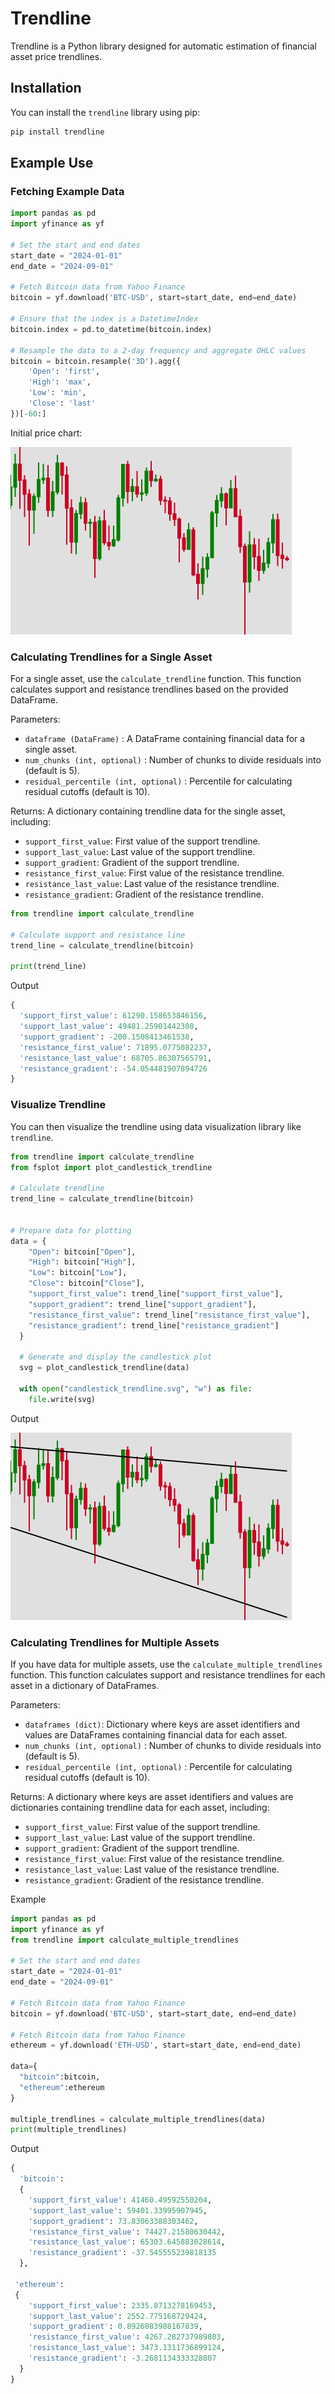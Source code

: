 # Trendline

Trendline is a Python library designed for automatic estimation of financial asset price trendlines.


## Installation

You can install the `trendline` library using pip:

```bash
pip install trendline
```

## Example Use

### Fetching Example Data

```python
import pandas as pd
import yfinance as yf

# Set the start and end dates
start_date = "2024-01-01"
end_date = "2024-09-01"

# Fetch Bitcoin data from Yahoo Finance
bitcoin = yf.download('BTC-USD', start=start_date, end=end_date)

# Ensure that the index is a DatetimeIndex
bitcoin.index = pd.to_datetime(bitcoin.index)

# Resample the data to a 2-day frequency and aggregate OHLC values
bitcoin = bitcoin.resample('3D').agg({
    'Open': 'first',
    'High': 'max',
    'Low': 'min',
    'Close': 'last'
})[-60:]
```

Initial price chart:

![Candlestick Plot](images/candlestick.svg)


### Calculating Trendlines for a Single Asset
For a single asset, use the `calculate_trendline` function. This function calculates support and resistance trendlines based on the provided DataFrame.

Parameters:
- `dataframe (DataFrame)` : A DataFrame containing financial data for a single asset.
- `num_chunks (int, optional)` : Number of chunks to divide residuals into (default is 5).
- `residual_percentile (int, optional)` : Percentile for calculating residual cutoffs (default is 10).

Returns:
A dictionary containing trendline data for the single asset, including:
- `support_first_value`: First value of the support trendline.
- `support_last_value`: Last value of the support trendline.
- `support_gradient`: Gradient of the support trendline.
- `resistance_first_value`: First value of the resistance trendline.
- `resistance_last_value`: Last value of the resistance trendline.
- `resistance_gradient`: Gradient of the resistance trendline.

```python
from trendline import calculate_trendline

# Calculate support and resistance line
trend_line = calculate_trendline(bitcoin)

print(trend_line)
```

Output
```python
{
  'support_first_value': 61290.158653846156, 
  'support_last_value': 49481.25901442308, 
  'support_gradient': -200.1508413461538, 
  'resistance_first_value': 71895.0775082237, 
  'resistance_last_value': 68705.86307565791, 
  'resistance_gradient': -54.054481907894726
}
```

### Visualize Trendline
You can then visualize the trendline using data visualization library like `trendline`.

```python
from trendline import calculate_trendline
from fsplot import plot_candlestick_trendline

# Calculate trendline
trend_line = calculate_trendline(bitcoin)


# Prepare data for plotting
data = {
    "Open": bitcoin["Open"],
    "High": bitcoin["High"],
    "Low": bitcoin["Low"],
    "Close": bitcoin["Close"],
    "support_first_value": trend_line["support_first_value"],
    "support_gradient": trend_line["support_gradient"],
    "resistance_first_value": trend_line["resistance_first_value"],
    "resistance_gradient": trend_line["resistance_gradient"]
  }

  # Generate and display the candlestick plot
  svg = plot_candlestick_trendline(data)

  with open("candlestick_trendline.svg", "w") as file:
    file.write(svg)
```

Output

![Candlestick Plot with Trendline](images/candlestick_trendline.svg)


### Calculating Trendlines for Multiple Assets
If you have data for multiple assets, use the `calculate_multiple_trendlines` function. This function calculates support and resistance trendlines for each asset in a dictionary of DataFrames.

Parameters:
- `dataframes (dict)`: Dictionary where keys are asset identifiers and values are DataFrames containing financial data for each asset.
- `num_chunks (int, optional)` : Number of chunks to divide residuals into (default is 5).
- `residual_percentile (int, optional)` : Percentile for calculating residual cutoffs (default is 10).

Returns:
A dictionary where keys are asset identifiers and values are dictionaries containing trendline data for each asset, including:
- `support_first_value`: First value of the support trendline.
- `support_last_value`: Last value of the support trendline.
- `support_gradient`: Gradient of the support trendline.
- `resistance_first_value`: First value of the resistance trendline.
- `resistance_last_value`: Last value of the resistance trendline.
- `resistance_gradient`: Gradient of the resistance trendline.



Example
```python
import pandas as pd
import yfinance as yf
from trendline import calculate_multiple_trendlines

# Set the start and end dates
start_date = "2024-01-01"
end_date = "2024-09-01"

# Fetch Bitcoin data from Yahoo Finance
bitcoin = yf.download('BTC-USD', start=start_date, end=end_date)

# Fetch Bitcoin data from Yahoo Finance
ethereum = yf.download('ETH-USD', start=start_date, end=end_date)

data={
  "bitcoin":bitcoin,
  "ethereum":ethereum
}

multiple_trendlines = calculate_multiple_trendlines(data)
print(multiple_trendlines)

```

Output
```python
{
  'bitcoin': 
  {
    'support_first_value': 41460.49592550204,
    'support_last_value': 59401.33995907945,
    'support_gradient': 73.83063388303462,
    'resistance_first_value': 74427.21580630442,
    'resistance_last_value': 65303.645883028614,
    'resistance_gradient': -37.545555239818135
  },
 
 'ethereum': 
 {
    'support_first_value': 2335.8713278169453,
    'support_last_value': 2552.775168729424,
    'support_gradient': 0.8926083988167839,
    'resistance_first_value': 4267.282737989803,
    'resistance_last_value': 3473.1311736899124,
    'resistance_gradient': -3.2681134333328807
  }
}
```






